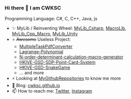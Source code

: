 ### Hi there 👋 I am CWKSC

Programming Language: C#, C, C++, Java, js

- :sparkles: MyLib / Reinventing Wheel: [MyLib_Csharp](https://github.com/CWKSC/MyLib_Csharp), [MacroLib](https://github.com/CWKSC/MacroLib), [MyLib_Cpp_Macro](https://github.com/CWKSC/MyLib_Cpp_Macro), [MyLib_Unity](https://github.com/CWKSC/MyLib_Unity)
- :star: ~~Awesome~~ Useless Project: 
  - [MultipleTaskPdfConverter](https://github.com/CWKSC/MultipleTaskPdfConverter) 
  - [Lagrange-Polynomial](https://github.com/CWKSC/Lagrange-Polynomial)
  - [N-order-determinant-calculation-macro-generator](https://github.com/CWKSC/N-order-determinant-calculation-macro-generator)
  - [HKIVE-GSD-SDP-Point-Card-System](https://github.com/CWKSC/HKIVE-GSD-SDP-Point-Card-System)
  - [HKIVE-GSD-SnakeGame](https://github.com/CWKSC/HKIVE-GSD-SnakeGame)
  - ... and more
- ⚡ Looking at [MyGithubRepositories](https://github.com/CWKSC/MyGithubRepositories) to know me more
- :book: Blog: [cwksc.github.io](https://cwksc.github.io/)
- 📫 How to reach me: [Twitter](https://twitter.com/CwkscP), [Instagram](https://www.instagram.com/cwksc/)

<!--
**CWKSC/CWKSC** is a ✨ _special_ ✨ repository because its `README.md` (this file) appears on your GitHub profile.

Here are some ideas to get you started:

- 🔭 I’m currently working on ...
- 🌱 I’m currently learning ...
- 👯 I’m looking to collaborate on ...
- 🤔 I’m looking for help with ...
- 💬 Ask me about ...
- 📫 How to reach me: ...
- 😄 Pronouns: ...
- ⚡ Fun fact: ...
-->

